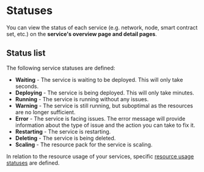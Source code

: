 # Statuses

You can view the status of each service (e.g. network, node, smart contract set, etc.) on the **service's overview page and detail pages**.

## Status list

The following service statuses are defined:

- **Waiting** - The service is waiting to be deployed. This will only take seconds.
- **Deploying** - The service is being deployed. This will only take minutes.
- **Running** - The service is running without any issues.
- **Warning** - The service is still running, but suboptimal as the resources are no longer sufficient.
- **Error** - The service is facing issues. The error message will provide information about the type of issue and the action you can take to fix it.
- **Restarting** - The service is restarting.
- **Deleting** - The service is being deleted.
- **Scaling** - The resource pack for the service is scaling.

In relation to the resource usage of your services, specific [resource usage statuses](../using-platform/12_resource-usage.md) are defined.
